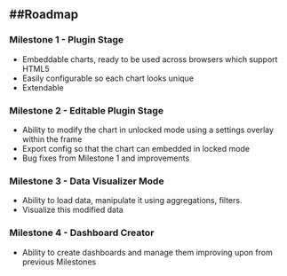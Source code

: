##Roadmap
--------------------------------------------

### Milestone 1 - Plugin Stage
- Embeddable charts, ready to be used across browsers which support HTML5
- Easily configurable so each chart looks unique
- Extendable 

### Milestone 2 - Editable Plugin Stage
- Ability to modify the chart in unlocked mode using a settings overlay within the frame
- Export config so that the chart can embedded in locked mode
- Bug fixes from Milestone 1 and improvements

### Milestone 3 - Data Visualizer Mode
- Ability to load data, manipulate it using aggregations, filters.
- Visualize this modified data

### Milestone 4 - Dashboard Creator
- Ability to create dashboards and manage them improving upon from previous Milestones